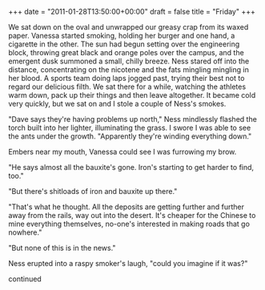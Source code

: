 +++
date = "2011-01-28T13:50:00+00:00"
draft = false
title = "Friday"
+++
<p>We sat down on the oval and unwrapped our greasy crap from its waxed paper. Vanessa started smoking, holding her burger and one hand, a cigarette in the other. The sun had begun setting over the engineering block, throwing great black and orange poles over the campus, and the emergent dusk summoned a small, chilly breeze. Ness stared off into the distance, concentrating on the nicotene and the fats mingling mingling in her blood. A sports team doing laps jogged past, trying their best not to regard our delicious filth.  We sat there for a while, watching the athletes warm down, pack up their things and then leave altogether. It became cold very quickly, but we sat on and I stole a couple of Ness's smokes.</p>&#13;
<p>"Dave says they're having problems up north," Ness mindlessly flashed the torch built into her lighter, illuminating the grass. I swore I was able to see the ants under the growth. "Apparently they're winding everything down."</p>&#13;
<p>Embers near my mouth, Vanessa could see I was furrowing my brow.</p>&#13;
<p>"He says almost all the bauxite's gone. Iron's starting to get harder to find, too."</p>&#13;
<p>"But there's shitloads of iron and bauxite up there."</p>&#13;
<p>"That's what he thought. All the deposits are getting further and further away from the rails, way out into the desert. It's cheaper for the Chinese to mine everything themselves, no-one's interested in making roads that go nowhere."</p>&#13;
<p>"But none of this is in the news."</p>&#13;
<p>Ness erupted into a raspy smoker's laugh, "could you imagine if it was?"</p>&#13;
<p>continued</p> 
